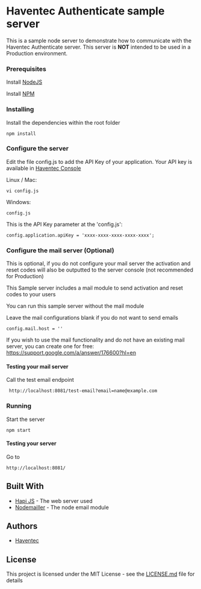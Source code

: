 # Haventec Authenticate sample server

This is a sample node server to demonstrate how to communicate with the Haventec Authenticate server.
This server is **NOT** intended to be used in a Production environment.

### Prerequisites

Install [NodeJS](https://nodejs.org)

Install [NPM](https://www.npmjs.com)

### Installing

Install the dependencies within the root folder
```
npm install
```

### Configure the server

Edit the file config.js to add the API Key of your application.
Your API key is available in [Haventec Console](https://console-demo.haventec.com/)

Linux / Mac:
```
vi config.js
```

Windows:
```
config.js
```

This is the API Key parameter at the 'config.js':
``` 
config.application.apiKey = 'xxxx-xxxx-xxxx-xxxx-xxxx';
```

### Configure the mail server (Optional)

This is optional, if you do not configure your mail server the activation and reset codes will also be outputted to the server console (not recommended for Production)

This Sample server includes a mail module to send activation and reset codes to your users

You can run this sample server without the mail module

Leave the mail configurations blank if you do not want to send emails
```
config.mail.host = ''
```

If you wish to use the mail functionality and do not have an existing mail server, you can create one for free: https://support.google.com/a/answer/176600?hl=en

#### Testing your mail server

Call the test email endpoint
```
 http://localhost:8081/test-email?email=name@example.com
```

### Running

Start the server
```
npm start 
```

#### Testing your server

Go to
```
http://localhost:8081/
```

## Built With

* [Hapi JS](https://hapijs.com/) - The web server used
* [Nodemailler](https://nodemailer.com/about/) - The node email module

## Authors

* [Haventec](http://www.haventec.com/)

## License

This project is licensed under the MIT License - see the [LICENSE.md](LICENSE.md) file for details


